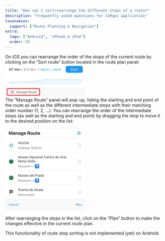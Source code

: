 ```yaml
---
title: "How can I sort/rearrange the different stops of a route?"
description: "Frequently asked questions for CoMaps application"
taxonomies:
  support: ["Route Planning & Navigation"]
extra:
  tags: ["Android", "iPhone & iPad"]
  order: 50
---
```


On iOS you can rearrange the order of the stops of the current route by clicking on the “Sort route” button located in the route plan panel:  
![](image36.png)  
The “Manage Route” panel will pop-up, listing the starting and end point of the route as well as the different intermediate stops with their matching order number (1, 2, …). You can rearrange the order of the intermediate stops (as well as the starting and end point) by dragging the stop to move it to the desired position on the list:

![](image27.png)

After rearranging the stops in the list, click on the “Plan” button to make the changes effective in the current route plan.

This functionality of route stop sorting is not implemented (yet) on Android.
